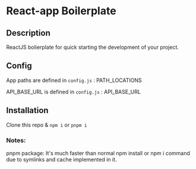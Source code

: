 # React-app Boilerplate

## Description
ReactJS bolierplate for quick starting the development of your project. 

## Config
App paths are defined in `config.js` : PATH_LOCATIONS

API_BASE_URL is defined in `config.js` : API_BASE_URL


## Installation
Clone this repo & `npm i` or `pnpm i` 


### Notes:
 pnpm package: It's much faster than normal npm install or npm i command due to symlinks and cache implemented in it.
